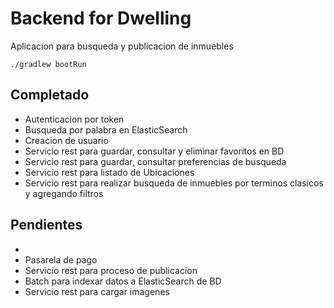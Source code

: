 

# Backend for Dwelling

Aplicacion para busqueda y publicacion de inmuebles
```
./gradlew bootRun
```

## Completado
- Autenticacion por token
- Busqueda por palabra en ElasticSearch
- Creacion de usuario
- Servicio rest para guardar, consultar y eliminar favoritos en BD
- Servicio rest para guardar, consultar preferencias de busqueda
- Servicio rest para listado de Ubicaciones
- Servicio rest para realizar busqueda de inmuebles por terminos clasicos y agregando filtros



## Pendientes
- 
- Pasarela de pago
- Servicio rest para proceso de publicacion
- Batch para indexar datos a ElasticSearch de BD
- Servicio rest para cargar imagenes 

